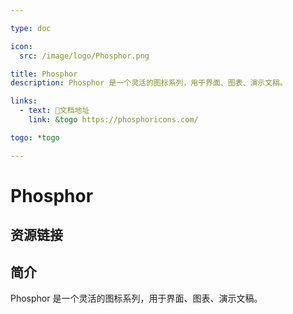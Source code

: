 ```yaml
---

type: doc

icon:
  src: /image/logo/Phosphor.png

title: Phosphor
description: Phosphor 是一个灵活的图标系列，用于界面、图表、演示文稿。

links:
  - text: 📖文档地址
    link: &togo https://phosphoricons.com/

togo: *togo

---
```


<ShowLogo />

# Phosphor

<ShowBreadcrumb />

## 资源链接

<ShowLinks />

## 简介

Phosphor 是一个灵活的图标系列，用于界面、图表、演示文稿。